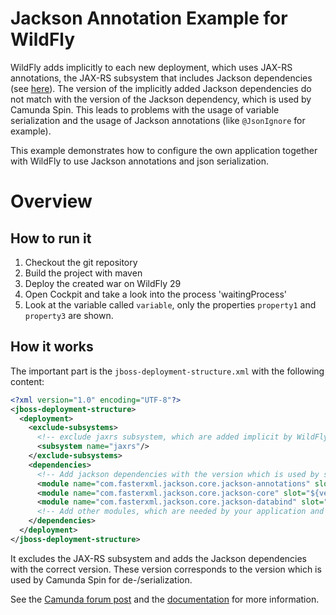 Jackson Annotation Example for WildFly
==========================================

WildFly adds implicitly to each new deployment, which uses JAX-RS annotations, the JAX-RS subsystem that includes Jackson dependencies (see [here][WFLY-29]).
The version of the implicitly added Jackson dependencies do not match with the version of the Jackson dependency,
which is used by Camunda Spin. This leads to problems with the usage of variable serialization and the usage of Jackson annotations (like `@JsonIgnore` for example).

This example demonstrates how to configure the own application together with WildFly to use Jackson annotations
and json serialization.

# Overview

## How to run it

1. Checkout the git repository
2. Build the project with maven
3. Deploy the created war on WildFly 29
4. Open Cockpit and take a look into the process 'waitingProcess'
5. Look at the variable called `variable`, only the properties `property1` and `property3` are shown.

## How it works

The important part is the `jboss-deployment-structure.xml` with the following content:

```xml
<?xml version="1.0" encoding="UTF-8"?>
<jboss-deployment-structure>
  <deployment>
    <exclude-subsystems>
      <!-- exclude jaxrs subsystem, which are added implicit by WildFly -->
      <subsystem name="jaxrs"/>
    </exclude-subsystems>
    <dependencies>
      <!-- Add jackson dependencies with the version which is used by spin. -->
      <module name="com.fasterxml.jackson.core.jackson-annotations" slot="${version}" export="true"/>
      <module name="com.fasterxml.jackson.core.jackson-core" slot="${version}" export="true"/>
      <module name="com.fasterxml.jackson.core.jackson-databind" slot="${version}" export="true"/>
      <!-- Add other modules, which are needed by your application and part of the jaxrs subsystem -->
    </dependencies>
  </deployment>
</jboss-deployment-structure>
```

It excludes the JAX-RS subsystem and adds the Jackson dependencies with the correct version.
These version corresponds to the version which is used by Camunda Spin for de-/serialization.

See the [Camunda forum post](https://forum.camunda.org/t/camunda-json-marshalling-and-jsonignore/271/19)
and the [documentation](https://docs.camunda.org/manual/7.21/installation/full/jboss/manual/#problems-with-jackson-annotations) for more information.

[WFLY-29]: https://docs.wildfly.org/29/Developer_Guide.html#Implicit_module_dependencies_for_deployments